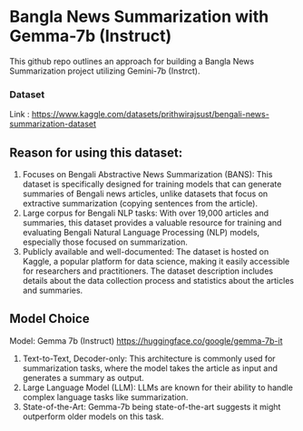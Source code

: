 # Bangla News Summarization with Gemma-7b (Instruct)

This github repo outlines an approach for building a Bangla News Summarization project utilizing Gemini-7b (Instrct).

### Dataset

Link : https://www.kaggle.com/datasets/prithwirajsust/bengali-news-summarization-dataset

## Reason for using this dataset:
1. Focuses on Bengali Abstractive News Summarization (BANS): This dataset is specifically designed for training models that can generate summaries of Bengali news articles, unlike datasets that focus on extractive summarization (copying sentences from the article).
2. Large corpus for Bengali NLP tasks: With over 19,000 articles and summaries, this dataset provides a valuable resource for training and evaluating Bengali Natural Language Processing (NLP) models, especially those focused on summarization.
3. Publicly available and well-documented: The dataset is hosted on Kaggle, a popular platform for data science, making it easily accessible for researchers and practitioners. The dataset description includes details about the data collection process and statistics about the articles and summaries.

## Model Choice
Model: Gemma 7b (Instruct) https://huggingface.co/google/gemma-7b-it

1. Text-to-Text, Decoder-only: This architecture is commonly used for summarization tasks, where the model takes the article as input and generates a summary as output.
2. Large Language Model (LLM): LLMs are known for their ability to handle complex language tasks like summarization.
3. State-of-the-Art: Gemma-7b being state-of-the-art suggests it might outperform older models on this task.
